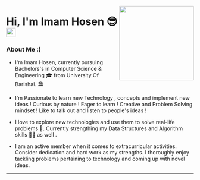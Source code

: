 <a href="https://samujjwaal.tech/"><img src="https://github.com/samujjwaal/samujjwaal/raw/master/etc/coffee.png" align="right" height="200" /></a>
# Hi, I'm Imam Hosen  😎  <a href="[[[https://github.com/mdimamhosen]]"> <img src="https://media.giphy.com/media/hvRJCLFzcasrR4ia7z/giphy.gif" height="25px" width="25px" >
</a> 

<p align=left>

</p
 
---
### About Me :)

- I'm Imam Hosen, currently pursuing Bachelors's in Computer Science & Engineering 🎓 from University Of Barishal. 🏛

- I'm Passionate to learn new Technology , concepts and implement new ideas !
 Curious by nature !
 Eager to learn !
 Creative and Problem Solving mindset !
 Like to talk out and listen to people's ideas !

 - I love to explore new technologies and use them to solve real-life problems 🤖. Currently strengthing my Data Structures and          Algorithm skills 👨‍🔬 as well .

-  I am an active member when it comes to extracurricular activities. Consider dedication and hard work as my strengths.
I thoroughly enjoy tackling problems pertaining to technology and coming up with novel ideas.

---
